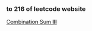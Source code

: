 ### to 216 of leetcode website

[Combination Sum III](https://leetcode-cn.com/problems/combination-sum-iii/)